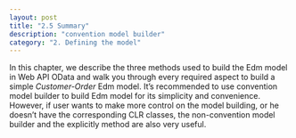 ```yaml
---
layout: post
title: "2.5 Summary"
description: "convention model builder"
category: "2. Defining the model"
---
```


In this chapter, we describe the three methods used to build the Edm model in Web API OData and walk you through every required aspect to build a simple *Customer-Order* Edm model. It’s recommended to use convention model builder to build Edm model for its simplicity and convenience. However, if user wants to make more control on the model building, or he doesn’t have the corresponding CLR classes, the non-convention model builder and the explicitly method are also very useful.


